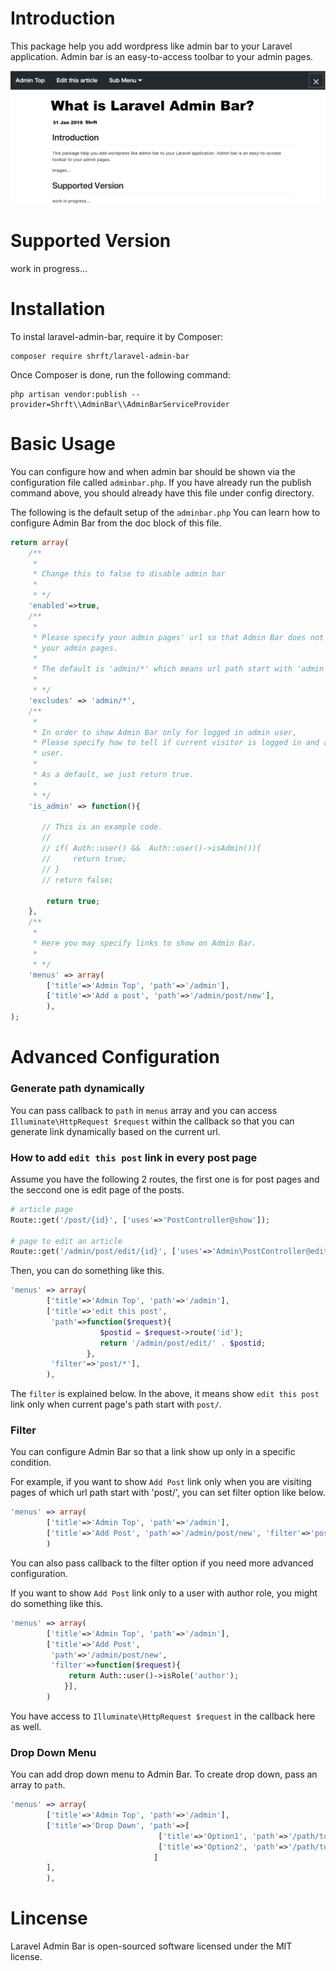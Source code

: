 # Introduction

This package help you add wordpress like admin bar to your Laravel application.
Admin bar is an easy-to-access toolbar to your admin pages.

![admin-bar](https://raw.githubusercontent.com/shrft/laravel-admin-bar/master/resources/images/adminbar-image.png)

# Supported Version

work in progress...

# Installation

To instal laravel-admin-bar, require it by Composer:
```
composer require shrft/laravel-admin-bar
```

Once Composer is done, run the following command:
```
php artisan vendor:publish --provider=Shrft\\AdminBar\\AdminBarServiceProvider
```

# Basic Usage

You can configure how and when admin bar should be shown via the configuration file called `adminbar.php`.
If you have already run the publish command above, you should already have this file under config directory.

The following is the default setup of the `adminbar.php`
You can learn how to configure Admin Bar from the doc block of this file.

```php
return array(
    /**
     *  
     * Change this to false to disable admin bar
     * 
     * */
    'enabled'=>true,
    /**
     * 
     * Please specify your admin pages' url so that Admin Bar does not show up in 
     * your admin pages. 
     * 
     * The default is 'admin/*' which means url path start with 'admin'
     *  
     * */
    'excludes' => 'admin/*',
    /**
     * 
     * In order to show Admin Bar only for logged in admin user,
     * Please specify how to tell if current visitor is logged in and also an admin 
     * user.
     * 
     * As a default, we just return true.
     * 
     * */
    'is_admin' => function(){

       // This is an example code. 
       // 
       // if( Auth::user() &&  Auth::user()->isAdmin()){
       //     return true;
       // }
       // return false;
        
        return true;
    },
    /**
     * 
     * Here you may specify links to show on Admin Bar.
     * 
     * */
    'menus' => array(
        ['title'=>'Admin Top', 'path'=>'/admin'],
        ['title'=>'Add a post', 'path'=>'/admin/post/new'],
        ),
);
```

# Advanced Configuration

### Generate path dynamically
You can pass callback to `path` in `menus` array and you can access `Illuminate\HttpRequest $request` within the callback so that you can generate link dynamically based on the current url. 

### How to add `edit this post` link in every post page

Assume you have the following 2 routes, the first one is for post pages and the seccond one is edit page of the posts.

```php
# article page
Route::get('/post/{id}', ['uses'=>'PostController@show']);

# page to edit an article
Route::get('/admin/post/edit/{id}', ['uses'=>'Admin\PostController@edit']);

```

Then, you can do something like this.

```php
'menus' => array(
        ['title'=>'Admin Top', 'path'=>'/admin'],
        ['title'=>'edit this post',
         'path'=>function($request){
                    $postid = $request->route('id');
                    return '/admin/post/edit/' . $postid;
                 }, 
         'filter'=>'post/*'],
        ),
```

The `filter` is explained below. 
In the above, it means show `edit this post` link only when current page's path start with `post/`.

### Filter
You can configure Admin Bar so that a link show up only in a specific condition.

For example, if you want to show `Add Post` link only when you are visiting pages of which url path start with 'post/', you can set filter option like below.

```php
'menus' => array(
        ['title'=>'Admin Top', 'path'=>'/admin'],
        ['title'=>'Add Post', 'path'=>'/admin/post/new', 'filter'=>'post/*'],
        )
```

You can also pass callback to the filter option if you need more advanced configuration.

If you want to show `Add Post` link only to a user with author role, you might do something like this.

```php
'menus' => array(
        ['title'=>'Admin Top', 'path'=>'/admin'],
        ['title'=>'Add Post',
         'path'=>'/admin/post/new',
         'filter'=>function($request){
             return Auth::user()->isRole('author');
            }],
        )

```
You have access to `Illuminate\HttpRequest $request` in the callback here as well.

### Drop Down Menu
You can add drop down menu to Admin Bar.
To create drop down, pass an array to `path`.

```php
'menus' => array(
        ['title'=>'Admin Top', 'path'=>'/admin'],
        ['title'=>'Drop Down', 'path'=>[
                                 ['title'=>'Option1', 'path'=>'/path/to/option1'],
                                 ['title'=>'Option2', 'path'=>'/path/to/option2']
                                ]
        ],
        ),
```

# Lincense

Laravel Admin Bar is open-sourced software licensed under the MIT license.
